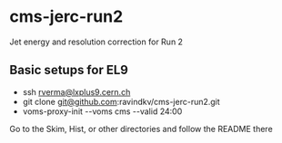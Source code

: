 # cms-jerc-run2
Jet energy and resolution correction for Run 2

## Basic setups for EL9
* ssh rverma@lxplus9.cern.ch
* git clone git@github.com:ravindkv/cms-jerc-run2.git
* voms-proxy-init --voms cms --valid 24:00

Go to the Skim, Hist, or other directories and follow the README there

